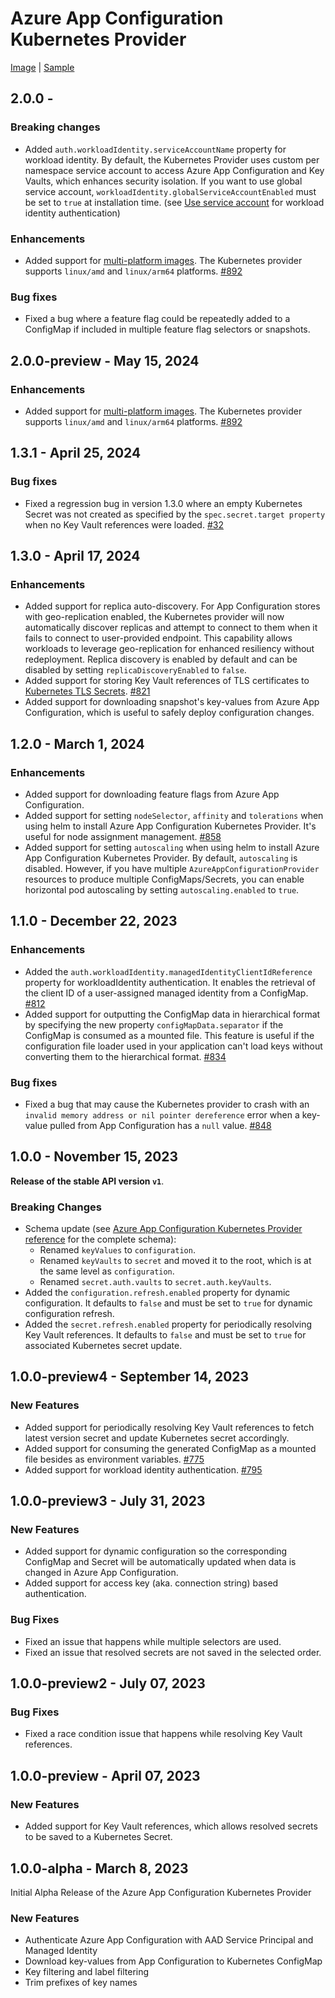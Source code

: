 # Azure App Configuration Kubernetes Provider

[Image][image] | [Sample][sample]

## 2.0.0 -

### Breaking changes
* Added `auth.workloadIdentity.serviceAccountName` property for workload identity. By default, the Kubernetes Provider uses custom per namespace service account to access Azure App Configuration and Key Vaults, which enhances security isolation. If you want to use global service account, `workloadIdentity.globalServiceAccountEnabled` must be set to `true` at installation time. (see [Use service account](https://learn.microsoft.com/en-us/azure/azure-app-configuration/reference-kubernetes-provider?tabs=default#use-workload-identity) for workload identity authentication)

### Enhancements
* Added support for [multi-platform images](https://docs.docker.com/build/building/multi-platform/). The Kubernetes provider supports `linux/amd` and `linux/arm64` platforms. [#892](https://github.com/Azure/AppConfiguration/issues/892)

### Bug fixes
* Fixed a bug where a feature flag could be repeatedly added to a ConfigMap if included in multiple feature flag selectors or snapshots.

## 2.0.0-preview - May 15, 2024

### Enhancements
* Added support for [multi-platform images](https://docs.docker.com/build/building/multi-platform/). The Kubernetes provider supports `linux/amd` and `linux/arm64` platforms. [#892](https://github.com/Azure/AppConfiguration/issues/892)

## 1.3.1 - April 25, 2024

### Bug fixes
* Fixed a regression bug in version 1.3.0 where an empty Kubernetes Secret was not created as specified by the `spec.secret.target property` when no Key Vault references were loaded. [#32](https://github.com/Azure/AppConfiguration-KubernetesProvider/issues/32)

## 1.3.0 - April 17, 2024

### Enhancements
* Added support for replica auto-discovery. For App Configuration stores with geo-replication enabled, the Kubernetes provider will now automatically discover replicas and attempt to connect to them when it fails to connect to user-provided endpoint. This capability allows workloads to leverage geo-replication for enhanced resiliency without redeployment. Replica discovery is enabled by default and can be disabled by setting `replicaDiscoveryEnabled` to `false`.
* Added support for storing Key Vault references of TLS certificates to [Kubernetes TLS Secrets](https://kubernetes.io/docs/concepts/configuration/secret/#tls-secrets). [#821](https://github.com/Azure/AppConfiguration/issues/821)
* Added support for downloading snapshot's key-values from Azure App Configuration, which is useful to safely deploy configuration changes.

## 1.2.0 - March 1, 2024

### Enhancements
* Added support for downloading feature flags from Azure App Configuration.
* Added support for setting `nodeSelector`, `affinity` and `tolerations` when using helm to install Azure App Configuration Kubernetes Provider. It's useful for node assignment management. [#858](https://github.com/Azure/AppConfiguration/issues/858)
* Added support for setting `autoscaling` when using helm to install Azure App Configuration Kubernetes Provider. By default, `autoscaling` is disabled. However, if you have multiple `AzureAppConfigurationProvider` resources to produce multiple ConfigMaps/Secrets, you can enable horizontal pod autoscaling by setting `autoscaling.enabled` to `true`.

## 1.1.0 - December 22, 2023

### Enhancements
* Added the `auth.workloadIdentity.managedIdentityClientIdReference` property for workloadIdentity authentication. It enables the retrieval of the client ID of a user-assigned managed identity from a ConfigMap. [#812](https://github.com/Azure/AppConfiguration/issues/812)
* Added support for outputting the ConfigMap data in hierarchical format by specifying the new property `configMapData.separator` if the ConfigMap is consumed as a mounted file. This feature is useful if the configuration file loader used in your application can't load keys without converting them to the hierarchical format. [#834](https://github.com/Azure/AppConfiguration/issues/834)

### Bug fixes
* Fixed a bug that may cause the Kubernetes provider to crash with an `invalid memory address or nil pointer dereference` error when a key-value pulled from App Configuration has a `null` value. [#848](https://github.com/Azure/AppConfiguration/issues/848)

## 1.0.0 - November 15, 2023

**Release of the stable API version `v1`**.

### Breaking Changes
* Schema update (see [Azure App Configuration Kubernetes Provider reference](https://learn.microsoft.com/en-us/azure/azure-app-configuration/reference-kubernetes-provider?tabs=default) for the complete schema):
    * Renamed `keyValues` to `configuration`.
    * Renamed `keyVaults` to `secret` and moved it to the root, which is at the same level as `configuration`.
    * Renamed `secret.auth.vaults` to `secret.auth.keyVaults`.
* Added the `configuration.refresh.enabled` property for dynamic configuration. It defaults to `false` and must be set to `true` for dynamic configuration refresh.
* Added the `secret.refresh.enabled` property for periodically resolving Key Vault references. It defaults to `false` and must be set to `true` for associated Kubernetes secret update. 

## 1.0.0-preview4 - September 14, 2023

### New Features
* Added support for periodically resolving Key Vault references to fetch latest version secret and update Kubernetes secret accordingly.
* Added support for consuming the generated ConfigMap as a mounted file besides as environment variables. [#775](https://github.com/Azure/AppConfiguration/issues/775)
* Added support for workload identity authentication. [#795](https://github.com/Azure/AppConfiguration/issues/795)

## 1.0.0-preview3 - July 31, 2023

### New Features

* Added support for dynamic configuration so the corresponding ConfigMap and Secret will be automatically updated when data is changed in Azure App Configuration.
* Added support for access key (aka. connection string) based authentication.

### Bug Fixes

* Fixed an issue that happens while multiple selectors are used.
* Fixed an issue that resolved secrets are not saved in the selected order.

## 1.0.0-preview2 - July 07, 2023

### Bug Fixes

* Fixed a race condition issue that happens while resolving Key Vault references.

## 1.0.0-preview - April 07, 2023

### New Features

* Added support for Key Vault references, which allows resolved secrets to be saved to a Kubernetes Secret.

## 1.0.0-alpha - March 8, 2023

Initial Alpha Release of the Azure App Configuration Kubernetes Provider

### New Features

* Authenticate Azure App Configuration with AAD Service Principal and Managed Identity
* Download key-values from App Configuration to Kubernetes ConfigMap
* Key filtering and label filtering
* Trim prefixes of key names

[image]: https://mcr.microsoft.com/product/azure-app-configuration/kubernetes-provider/about
[sample]: https://learn.microsoft.com/azure/azure-app-configuration/quickstart-azure-kubernetes-service
